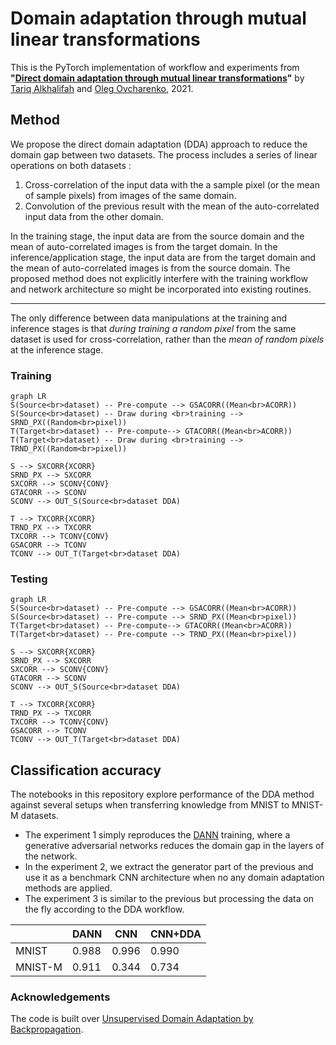 # Domain adaptation through mutual linear transformations

This is the PyTorch implementation of workflow and experiments from  **"[Direct domain adaptation through mutual linear transformations](place_link_here!)"** by [Tariq Alkhalifah](https://sites.google.com/a/kaust.edu.sa/tariq/) and [Oleg Ovcharenko](https://ovcharenkoo.com/), 2021.

## Method
We propose the direct domain adaptation (DDA) approach to reduce the domain gap between two datasets. The process includes a series of linear operations on both datasets :
 1) Cross-correlation of the input data with the a sample pixel (or the mean of sample pixels) from images of the same domain. 
 2) Convolution of the previous result with the mean of the auto-correlated input data from the other domain.
 
In the training stage, the input data are from the source domain and the mean of auto-correlated images is from the target domain. In the inference/application stage, the input data are from the target domain and the mean of auto-correlated images is from the source domain. The proposed method does not explicitly interfere with the training workflow and network architecture so might be incorporated into existing routines.

----------
The only difference between data manipulations at the training and inference stages is that _during training a random pixel_ from the same dataset is used for cross-correlation, rather than the _mean of random pixels_ at the inference stage.
### Training 
```mermaid
graph LR
S(Source<br>dataset) -- Pre-compute --> GSACORR((Mean<br>ACORR))
S(Source<br>dataset) -- Draw during <br>training --> SRND_PX((Random<br>pixel))
T(Target<br>dataset) -- Pre-compute--> GTACORR((Mean<br>ACORR))
T(Target<br>dataset) -- Draw during <br>training --> TRND_PX((Random<br>pixel))

S --> SXCORR{XCORR}
SRND_PX --> SXCORR
SXCORR --> SCONV{CONV}
GTACORR --> SCONV
SCONV --> OUT_S(Source<br>dataset DDA)

T --> TXCORR{XCORR}
TRND_PX --> TXCORR
TXCORR --> TCONV{CONV}
GSACORR --> TCONV
TCONV --> OUT_T(Target<br>dataset DDA)
```

### Testing 
```mermaid
graph LR
S(Source<br>dataset) -- Pre-compute --> GSACORR((Mean<br>ACORR))
S(Source<br>dataset) -- Pre-compute --> SRND_PX((Mean<br>pixel))
T(Target<br>dataset) -- Pre-compute--> GTACORR((Mean<br>ACORR))
T(Target<br>dataset) -- Pre-compute --> TRND_PX((Mean<br>pixel))

S --> SXCORR{XCORR}
SRND_PX --> SXCORR
SXCORR --> SCONV{CONV}
GTACORR --> SCONV
SCONV --> OUT_S(Source<br>dataset DDA)

T --> TXCORR{XCORR}
TRND_PX --> TXCORR
TXCORR --> TCONV{CONV}
GSACORR --> TCONV
TCONV --> OUT_T(Target<br>dataset DDA)
```

## Classification accuracy
The notebooks in this repository explore performance of the DDA method against several setups when transferring knowledge from MNIST to MNIST-M datasets. 
* The experiment 1 simply reproduces the  [DANN](https://github.com/fungtion/DANN_py3) training, where a generative adversarial networks reduces the domain gap in the layers of the network. 
* In the experiment 2, we extract the generator part of the previous and use it as a benchmark CNN architecture when no any domain adaptation methods are applied. 
* The experiment 3 is similar to the previous but processing the data on the fly according to the DDA workflow.

|         | DANN | CNN  | CNN+DDA |
|--------|------|------|---------|
| MNIST  | 0.988 | 0.996 | 0.990    |
| MNIST-M  | 0.911 | 0.344 | 0.734    |


### Acknowledgements
The code is built over  [Unsupervised Domain Adaptation by Backpropagation](https://github.com/fungtion/DANN_py3).
